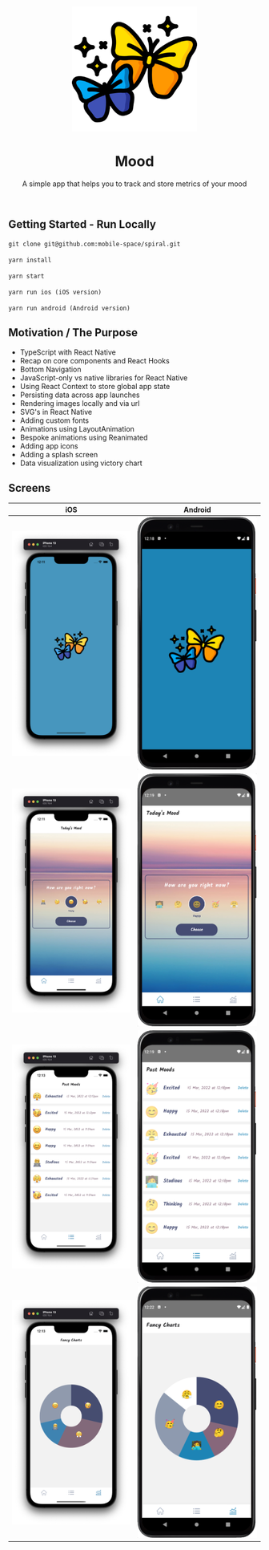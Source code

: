 <p align="center">
<a href="https://github.com/mitulsavani/Mood">
<img alt="layovr" src="folderassets/icon.png" width="250">
</a>
</p>

<h1 align="center">
Mood
</h1>
<p align="center">
A simple app that helps you to track and store metrics of your mood
</p>

<br>

## Getting Started - Run Locally

```
git clone git@github.com:mobile-space/spiral.git

yarn install

yarn start

yarn run ios (iOS version)

yarn run android (Android version)
```

## Motivation / The Purpose

- TypeScript with React Native
- Recap on core components and React Hooks
- Bottom Navigation
- JavaScript-only vs native libraries for React Native
- Using React Context to store global app state
- Persisting data across app launches
- Rendering images locally and via url
- SVG's in React Native
- Adding custom fonts
- Animations using LayoutAnimation
- Bespoke animations using Reanimated
- Adding app icons
- Adding a splash screen
- Data visualization using victory chart

## Screens

|                       iOS                                  |                              Android                           |
| :-----------------------------------------------------: | :-----------------------------------------------------: |
| <img width="250" src="./folderassets/screenshots/splash_ios.png"> | <img width="250" src="./folderassets/screenshots/splash_android.png"> |
| <img width="250" src="./folderassets/screenshots/home_ios.png"> | <img width="250" src="./folderassets/screenshots/home_android.png"> |
| <img width="250" src="./folderassets/screenshots/history_ios.png"> | <img width="250" src="./folderassets/screenshots/history_android.png"> |
| <img width="250" src="./folderassets/screenshots/analytics_ios.png"> | <img width="250" src="./folderassets/screenshots/analytics_android.png"> |
